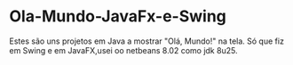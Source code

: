 # Ola-Mundo-JavaFx-e-Swing

Estes são uns projetos em Java a mostrar "Olá, Mundo!" na tela.
Só que fiz em Swing e em JavaFX,usei oo netbeans 8.02 como jdk 8u25.
